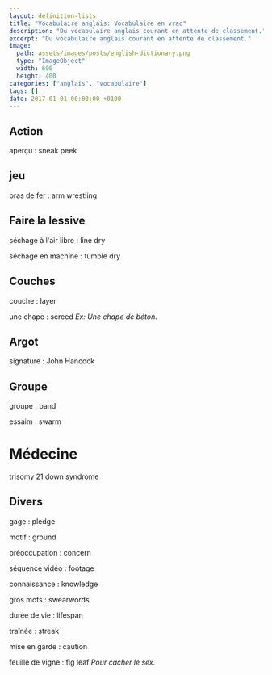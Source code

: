 ```yaml
---
layout: definition-lists
title: "Vocabulaire anglais: Vocabulaire en vrac"
description: "Du vocabulaire anglais courant en attente de classement."
excerpt: "Du vocabulaire anglais courant en attente de classement."
image:
  path: assets/images/posts/english-dictionary.png
  type: "ImageObject"
  width: 600
  height: 400
categories: ["anglais", "vocabulaire"]
tags: []
date: 2017-01-01 00:00:00 +0100
---
```


## Action

aperçu
: sneak peek


## jeu

bras de fer
: arm wrestling


## Faire la lessive

séchage à l'air libre
: line dry

séchage en machine
: tumble dry


## Couches

couche
: layer

une chape
: screed
*Ex: Une chape de béton.*


## Argot

signature
: John Hancock


## Groupe

groupe
: band

essaim
: swarm


# Médecine

trisomy 21
down syndrome


## Divers

gage
: pledge

motif
: ground

préoccupation
: concern

séquence vidéo
: footage

connaissance
: knowledge

gros mots
: swearwords

durée de vie
: lifespan

traînée
: streak

mise en garde
: caution

feuille de vigne
: fig leaf
*Pour cacher le sex.*
